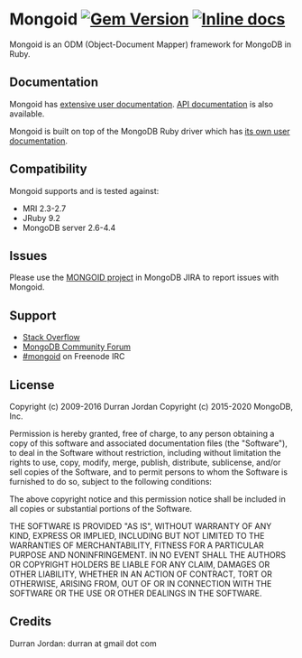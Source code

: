 Mongoid
[![Gem Version][rubygems-img]][rubygems-url]
[![Inline docs][inch-img]][inch-url]
====

Mongoid is an ODM (Object-Document Mapper) framework for MongoDB in Ruby.

Documentation
-------------

Mongoid has [extensive user documentation](https://docs.mongodb.com/mongoid/current/).
[API documentation](http://api.mongodb.com/mongoid/current/) is also available.

Mongoid is built on top of the MongoDB Ruby driver which has
[its own user documentation](https://docs.mongodb.com/ruby-driver/current/).

Compatibility
-------------

Mongoid supports and is tested against:

- MRI 2.3-2.7
- JRuby 9.2
- MongoDB server 2.6-4.4

Issues
------

Please use the [MONGOID project](https://jira.mongodb.org/browse/MONGOID/)
in MongoDB JIRA to report issues with Mongoid.

Support
-------

* [Stack Overflow](http://stackoverflow.com/questions/tagged/mongoid)
* [MongoDB Community Forum](https://developer.mongodb.com/community/forums/tags/c/drivers-odms-connectors/7/mongoid-odm)
* [#mongoid](http://webchat.freenode.net/?channels=mongoid) on Freenode IRC

License
-------

Copyright (c) 2009-2016 Durran Jordan
Copyright (c) 2015-2020 MongoDB, Inc.

Permission is hereby granted, free of charge, to any person obtaining
a copy of this software and associated documentation files (the
"Software"), to deal in the Software without restriction, including
without limitation the rights to use, copy, modify, merge, publish,
distribute, sublicense, and/or sell copies of the Software, and to
permit persons to whom the Software is furnished to do so, subject to
the following conditions:

The above copyright notice and this permission notice shall be
included in all copies or substantial portions of the Software.

THE SOFTWARE IS PROVIDED "AS IS", WITHOUT WARRANTY OF ANY KIND,
EXPRESS OR IMPLIED, INCLUDING BUT NOT LIMITED TO THE WARRANTIES OF
MERCHANTABILITY, FITNESS FOR A PARTICULAR PURPOSE AND
NONINFRINGEMENT. IN NO EVENT SHALL THE AUTHORS OR COPYRIGHT HOLDERS BE
LIABLE FOR ANY CLAIM, DAMAGES OR OTHER LIABILITY, WHETHER IN AN ACTION
OF CONTRACT, TORT OR OTHERWISE, ARISING FROM, OUT OF OR IN CONNECTION
WITH THE SOFTWARE OR THE USE OR OTHER DEALINGS IN THE SOFTWARE.

Credits
-------

Durran Jordan: durran at gmail dot com

[rubygems-img]: https://badge.fury.io/rb/mongoid.svg
[rubygems-url]: http://badge.fury.io/rb/mongoid
[inch-img]: http://inch-ci.org/github/mongodb/mongoid.svg?branch=master
[inch-url]: http://inch-ci.org/github/mongodb/mongoid
